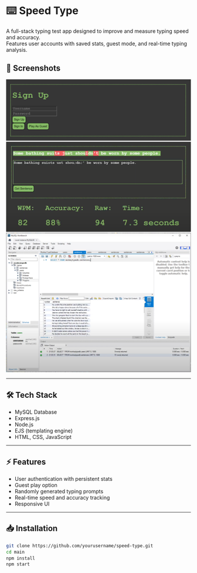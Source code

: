 ﻿# ⌨️ Speed Type

A full-stack typing test app designed to improve and measure typing speed and accuracy.  
Features user accounts with saved stats, guest mode, and real-time typing analysis.


## 📸 Screenshots
![Sign In Screen](https://github.com/AntNeedsHelp/Speed-Type/blob/main/readmeimages/sign-up-screen.png)
![Typing Test](https://github.com/AntNeedsHelp/Speed-Type/blob/main/readmeimages/end-screen.png)
![DB Example](https://github.com/AntNeedsHelp/Speed-Type/blob/main/readmeimages/db-example.png)    

---

## 🛠️ Tech Stack
- MySQL Database  
- Express.js  
- Node.js  
- EJS (templating engine)  
- HTML, CSS, JavaScript  

---

## ⚡ Features
- User authentication with persistent stats  
- Guest play option  
- Randomly generated typing prompts  
- Real-time speed and accuracy tracking  
- Responsive UI  

---

## 📥 Installation
```bash
git clone https://github.com/yourusername/speed-type.git
cd main
npm install
npm start




